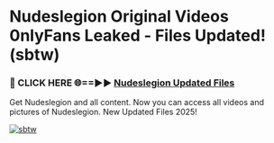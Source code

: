 # Nudeslegion Original Videos 0nlyFans Leaked - Files Updated! (sbtw)

<h3>🔴 CLICK HERE 🌐==►► <a href="https://tinyurl.com/y5r63du9" rel="nofollow">Nudeslegion Updated Files</a></h3>

Get Nudeslegion and all content. Now you can access all videos and pictures of Nudeslegion. New Updated Files 2025!

[![sbtw](https://i.imgur.com/UVo9nyh.gif)](https://tinyurl.com/y5r63du9)